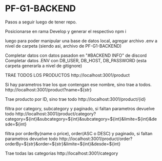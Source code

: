 # PF-G1-BACKEND

Pasos a seguir luego de tener repo.

Posicionarse en rama Develop y generar el respectivo npm i

luego para poder manipular una base de datos local, agregar archivo .env a nivel de carpeta (siendo asi, archivo de PF-G1-BACKEND)

Completar datos con datos pasadon en "#BACKEND INFO" de discord
Completar datos .ENV con DB_USER, DB_HOST, DB_PASSWORD (esta carpeta generarla a nivel de gitignore)



TRAE TODOS LOS PRODUCTOS
http://localhost:3001/product 


Si hay parametros trae los que contengan ese nombre, sino trae a todos. 
http://localhost:3001/product?name=${str}


Trae producto por ID, sino trae todo
http://localhost:3001/product/{id}


filtra por category, subcategory y paginado, si faltan parametros devuelve todo
http://localhost:3001/product/category?category=${int}&subcategory=${int}&subcategory=${int}&limite=${int}&desde=${int}


filtra por orderBy(name o price), order(ASC o DESC) y paginado, si faltan parametros devuelve todo
http://localhost:3001/product/order?orderBy=${str}&order=${str}&limite=${int}&desde=${int}


Trae todas las categorias
http://localhost:3001/category
